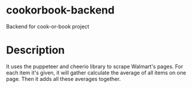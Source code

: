 # cookorbook-backend
Backend for cook-or-book project

# Description 

It uses the puppeteer and cheerio library to scrape Walmart's pages. For each item it's given, it will gather calculate the average of all items on one page. 
Then it adds all these averages together. 


